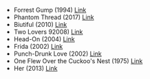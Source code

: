 - Forrest Gump (1994) [Link](https://www.imdb.com/title/tt0109830/)
- Phantom Thread (2017) [Link](https://www.imdb.com/title/tt5776858/)
- Biutiful (2010) [Link](https://www.imdb.com/title/tt1164999/)
- Two Lovers 92008) [Link](https://www.imdb.com/title/tt1103275/)
- Head-On (2004) [Link](https://www.imdb.com/title/tt0347048/)
- Frida (2002) [Link](https://www.imdb.com/title/tt0120679/)
- Punch-Drunk Love (2002) [Link](https://www.imdb.com/title/tt0272338/)
- One Flew Over the Cuckoo's Nest (1975) [Link](https://www.imdb.com/title/tt0073486/)
- Her (2013) [Link](https://m.imdb.com/title/tt1798709/)
